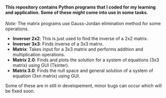 #### This repository contains Python programs that I coded for my learning and application. Some of these might come into use in some tasks.

*Note:* The matrix programs use Gauss-Jordan elimination method for some operations.
- **Inverser 2x2**: This is just used to find the inverse of a 2x2 matrix.
- **Inverser 3x3**: Finds inverse of a 3x3 matrix.
- **Matrix**: Takes input for a 3x3 matrix and performs addition and multiplication operations.
- **Matrix 2.0**: Finds and plots the solution for a system of equations (3x3 matrix) using GUI (Tkinter).
- **Matrix 3.0**: Finds the null space and general solution of a system of equation (3xn matrix) using GUI.

Some of these are in still in developement, minor bugs can occur which will be fixed soon. 
